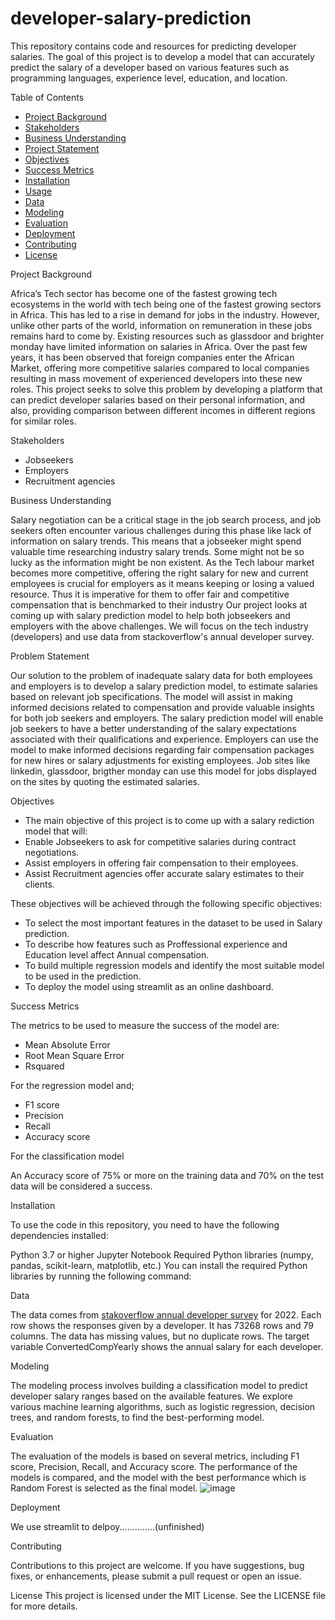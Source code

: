 # developer-salary-prediction
This repository contains code and resources for predicting developer salaries. The goal of this project is to develop a model that can accurately predict the salary of a developer based on various features such as programming languages, experience level, education, and location.

Table of Contents
- [Project Background](#project-background)
- [Stakeholders](#stakeholders)
- [Business Understanding](#business-understanding)
- [Project Statement](#project-statement)
- [Objectives](#objectives)
- [Success Metrics](#success-metrics)
- [Installation](#installation)
- [Usage](#usage)
- [Data](#data)
- [Modeling](#modeling)
- [Evaluation](#evaluation)
- [Deployment](#deployment)
- [Contributing](#contributing)
- [License](#license)

  
Project Background

Africa’s Tech sector has become one of the fastest growing tech ecosystems in the world with tech being one of the fastest growing sectors in Africa. This has led to a rise in demand for jobs in the industry.
However, unlike other parts of the world, information on remuneration in these jobs remains hard to come by. Existing resources such as glassdoor and brighter monday have limited information on salaries in Africa.
Over the past few years, it has been observed that foreign companies enter the African Market, offering more competitive salaries compared to local companies resulting in mass movement of experienced developers into these new roles.
This project seeks to solve this problem by developing a platform that can predict developer salaries based on their personal information, and also, providing comparison between different incomes in different regions for similar roles.

Stakeholders

- Jobseekers
- Employers
- Recruitment agencies
  
Business Understanding

Salary negotiation can be a critical stage in the job search process, and job seekers often encounter various challenges during this phase like lack of information on salary trends. This means that a jobseeker might spend valuable time researching industry salary trends. Some might not be so lucky as the information might be non existent.
As the Tech labour market becomes more competitive, offering the right salary for new and current employees is crucial for employers as it means keeping or losing a valued resource. Thus it is imperative for them to offer fair and competitive compensation that is benchmarked to their industry
Our project looks at coming up with salary prediction model to help both jobseekers and employers with the above challenges. We will focus on the tech industry (developers) and use data from stackoverflow's annual developer survey.

Problem Statement

Our solution to the problem of inadequate salary data for both employees and employers is to develop a salary prediction model, to estimate salaries based on relevant job specifications. The model will assist in making informed decisions related to compensation and provide valuable insights for both job seekers and employers.
The salary prediction model will enable job seekers to have a better understanding of the salary expectations associated with their qualifications and experience. Employers can use the model to make informed decisions regarding fair compensation packages for new hires or salary adjustments for existing employees. Job sites like linkedin, glassdoor, brigther monday can use this model for jobs displayed on the sites by quoting the estimated salaries.

Objectives

- The main objective of this project is to come up with a salary rediction model that will:
- Enable Jobseekers to ask for competitive salaries during contract negotiations.
- Assist employers in offering fair compensation to their employees.
- Assist Recruitment agencies offer accurate salary estimates to their clients.

These objectives will be achieved through the following specific objectives:

- To select the most important features in the dataset to be used in Salary prediction.
- To describe how features such as Proffessional experience and Education level affect Annual compensation.
- To build multiple regression models and identify the most suitable model to be used in the prediction.
- To deploy the model using streamlit as an online dashboard.

Success Metrics

The metrics to be used to measure the success of the model are:
- Mean Absolute Error
- Root Mean Square Error
- Rsquared

For the regression model and;
- F1 score
- Precision
- Recall
- Accuracy score

For the classification model 

An Accuracy score of 75% or more on the training data and 70% on the test data will be considered a success.
  
Installation

To use the code in this repository, you need to have the following dependencies installed:

Python 3.7 or higher
Jupyter Notebook
Required Python libraries (numpy, pandas, scikit-learn, matplotlib, etc.)
You can install the required Python libraries by running the following command:

Data

The data comes from [stakoverflow annual developer survey](https://insights.stackoverflow.com/survey/) for 2022. Each row shows the responses given by a developer. It has 73268 rows and  79 columns. The data has missing values, but no duplicate rows. The target variable ConvertedCompYearly shows the annual salary for each developer.

Modeling

The modeling process involves building a classification model to predict developer salary ranges based on the available features. We explore various machine learning algorithms, such as logistic regression, decision trees, and random forests, to find the best-performing model.

Evaluation

The evaluation of the models is based on several metrics, including F1 score, Precision, Recall, and Accuracy score. The performance of the models is compared, and the model with the best performance which is Random Forest is selected as the final model.
![image](https://github.com/paddyokore/developer-salary-prediction/assets/93999002/31c46a96-c18f-4a70-984c-4f8dfbb81958)

Deployment

We use streamlit to delpoy..............(unfinished)

Contributing

Contributions to this project are welcome. If you have suggestions, bug fixes, or enhancements, please submit a pull request or open an issue.

License
This project is licensed under the MIT License. See the LICENSE file for more details.

